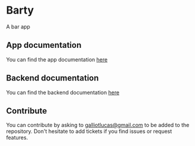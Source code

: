 # Barty

A bar app

## App documentation

You can find the app documentation [here](./app/README.md)

## Backend documentation

You can find the backend documentation [here](./backend/README.md)

## Contribute

You can contribute by asking to galliotlucas@gmail.com to be added to the repository. Don't hesitate to add tickets if you find issues or request features.

